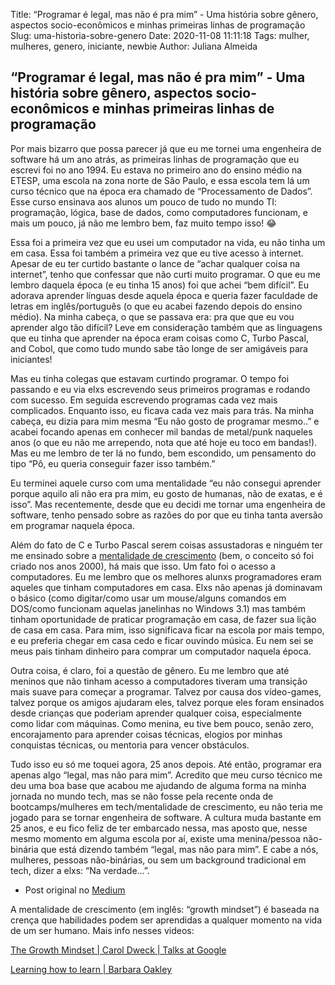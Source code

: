 Title: “Programar é legal, mas não é pra mim” - Uma história sobre gênero, aspectos socio-econômicos e minhas primeiras linhas de programação
Slug: uma-historia-sobre-genero
Date: 2020-11-08 11:11:18
Tags: mulher, mulheres, genero, iniciante, newbie
Author: Juliana Almeida

## “Programar é legal, mas não é pra mim” - Uma história sobre gênero, aspectos socio-econômicos e minhas primeiras linhas de programação

Por mais bizarro que possa parecer já que eu me tornei uma engenheira de software há um ano atrás, as primeiras linhas de programação que eu escrevi foi no ano 1994. Eu estava no primeiro ano do ensino médio na ETESP, uma escola na zona norte de São Paulo, e essa escola tem lá um curso técnico que na época era chamado de “Processamento de Dados”. Esse curso ensinava aos alunos um pouco de tudo no mundo TI: programação, lógica, base de dados, como computadores funcionam, e mais um pouco, já não me lembro bem, faz muito tempo isso! 😂

Essa foi a primeira vez que eu usei um computador na vida, eu não tinha um em casa. Essa foi também a primeira vez que eu tive acesso à internet. Apesar de eu ter curtido bastante o lance de “achar qualquer coisa na internet”, tenho que confessar que não curti muito programar. O que eu me lembro daquela época (e eu tinha 15 anos) foi que achei “bem difícil”. Eu adorava aprender línguas desde aquela época e queria fazer faculdade de letras em inglês/português (o que eu acabei fazendo depois do ensino médio). Na minha cabeça, o que se passava era: pra que que eu vou aprender algo tão difícil? Leve em consideração também que as linguagens que eu tinha que aprender na época eram coisas como C, Turbo Pascal, and Cobol, que como tudo mundo sabe tão longe de ser amigáveis para iniciantes!

Mas eu tinha colegas que estavam curtindo programar. O tempo foi passando e eu via elxs escrevendo seus primeiros programas e rodando com sucesso. Em seguida escrevendo programas cada vez mais complicados. Enquanto isso, eu ficava cada vez mais para trás. Na minha cabeça, eu dizia para mim mesma “Eu não gosto de programar mesmo..” e acabei focando apenas em conhecer mil bandas de metal/punk naqueles anos (o que eu não me arrependo, nota que até hoje eu toco em bandas!). Mas eu me lembro de ter lá no fundo, bem escondido, um pensamento do tipo “Pô, eu queria conseguir fazer isso também.”

Eu terminei aquele curso com uma mentalidade “eu não consegui aprender porque aquilo ali não era pra mim, eu gosto de humanas, não de exatas, e é isso”. Mas recentemente, desde que eu decidi me tornar uma engenheira de software, tenho pensado sobre as razões do por que eu tinha tanta aversão em programar naquela época.

Além do fato de C e Turbo Pascal serem coisas assustadoras e ninguém ter me ensinado sobre a [mentalidade de crescimento](#ment) (bem, o conceito só foi criado nos anos 2000), há mais que isso. Um fato foi o acesso a computadores. Eu me lembro que os melhores alunxs programadores eram aqueles que tinham computadores em casa. Elxs não apenas já dominavam o básico (como digitar/como usar um mouse/alguns comandos em DOS/como funcionam aquelas janelinhas no Windows 3.1) mas também tinham oportunidade de praticar programação em casa, de fazer sua lição de casa em casa. Para mim, isso significava ficar na escola por mais tempo, e eu preferia chegar em casa cedo e ficar ouvindo música. Eu nem sei se meus pais tinham dinheiro para comprar um computador naquela época.

Outra coisa, é claro, foi a questão de gênero. Eu me lembro que até meninos que não tinham acesso a computadores tiveram uma transição mais suave para começar a programar. Talvez por causa dos vídeo-games, talvez porque os amigos ajudaram eles, talvez porque eles foram ensinados desde crianças que poderiam aprender qualquer coisa, especialmente como lidar com máquinas. Como menina, eu tive bem pouco, senão zero, encorajamento para aprender coisas técnicas, elogios por minhas conquistas técnicas, ou mentoria para vencer obstáculos.

Tudo isso eu só me toquei agora, 25 anos depois. Até então, programar era apenas algo “legal, mas não para mim”. Acredito que meu curso técnico me deu uma boa base que acabou me ajudando de alguma forma na minha jornada no mundo tech, mas se não fosse pela recente onda de bootcamps/mulheres em tech/mentalidade de crescimento, eu não teria me jogado para se tornar engenheira de software. A cultura muda bastante em 25 anos, e eu fico feliz de ter embarcado nessa, mas aposto que, nesse mesmo momento em alguma escola por aí, existe uma menina/pessoa não-binária que está dizendo também “legal, mas não para mim”. E cabe a nós, mulheres, pessoas não-binárias, ou sem um background tradicional em tech, dizer a elxs: “Na verdade…”.

- Post original no [Medium](https://medium.com/@julinvictus/coding-is-cool-but-not-for-me-a-story-about-gender-socioeconomics-and-my-first-lines-of-code-26cf1f9e0716)

<a name="ment"> A mentalidade de crescimento (em inglês: “growth mindset”) é baseada na crença que habilidades podem ser aprendidas a qualquer momento na vida de um ser humano. Mais info nesses videos:</a>

[The Growth Mindset | Carol Dweck | Talks at Google](https://youtu.be/-71zdXCMU6A)

[Learning how to learn | Barbara Oakley](https://youtu.be/O96fE1E-rf8)
